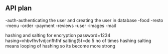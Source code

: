 ## API plan
-auth-authenticating the user and creating the user in database
-food
-resto
-menu
-order
-payment
-reviews
-user
-images
-mail


hashing and salting for encryption
password=1234
hasing=vhbvfhvfvdjcnfhfhf
salting(5)=do 5 no of times hashing
salting means looping of hashing so its become more strong